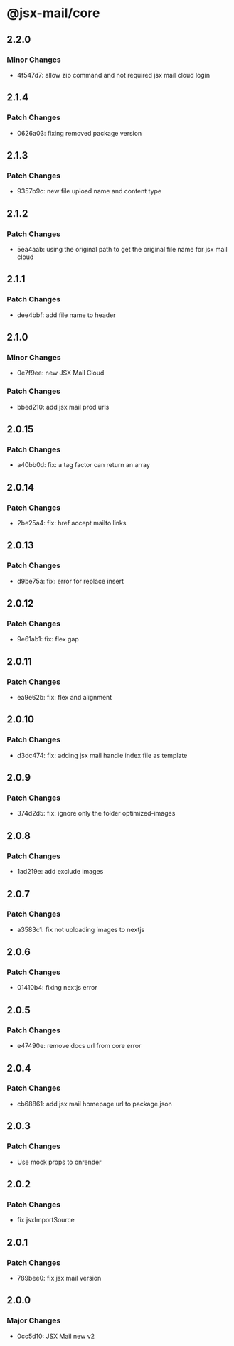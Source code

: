 # @jsx-mail/core

## 2.2.0

### Minor Changes

- 4f547d7: allow zip command and not required jsx mail cloud login

## 2.1.4

### Patch Changes

- 0626a03: fixing removed package version

## 2.1.3

### Patch Changes

- 9357b9c: new file upload name and content type

## 2.1.2

### Patch Changes

- 5ea4aab: using the original path to get the original file name for jsx mail cloud

## 2.1.1

### Patch Changes

- dee4bbf: add file name to header

## 2.1.0

### Minor Changes

- 0e7f9ee: new JSX Mail Cloud

### Patch Changes

- bbed210: add jsx mail prod urls

## 2.0.15

### Patch Changes

- a40bb0d: fix: a tag factor can return an array

## 2.0.14

### Patch Changes

- 2be25a4: fix: href accept mailto links

## 2.0.13

### Patch Changes

- d9be75a: fix: error for replace insert

## 2.0.12

### Patch Changes

- 9e61ab1: fix: flex gap

## 2.0.11

### Patch Changes

- ea9e62b: fix: flex and alignment

## 2.0.10

### Patch Changes

- d3dc474: fix: adding jsx mail handle index file as template

## 2.0.9

### Patch Changes

- 374d2d5: fix: ignore only the folder optimized-images

## 2.0.8

### Patch Changes

- 1ad219e: add exclude images

## 2.0.7

### Patch Changes

- a3583c1: fix not uploading images to nextjs

## 2.0.6

### Patch Changes

- 01410b4: fixing nextjs error

## 2.0.5

### Patch Changes

- e47490e: remove docs url from core error

## 2.0.4

### Patch Changes

- cb68861: add jsx mail homepage url to package.json

## 2.0.3

### Patch Changes

- Use mock props to onrender

## 2.0.2

### Patch Changes

- fix jsxImportSource

## 2.0.1

### Patch Changes

- 789bee0: fix jsx mail version

## 2.0.0

### Major Changes

- 0cc5d10: JSX Mail new v2
